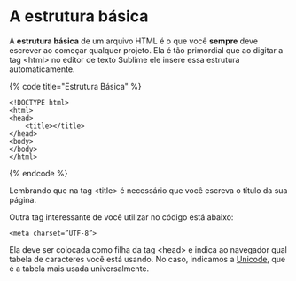 # A estrutura básica

A **estrutura básica** de um arquivo HTML é o que você **sempre** deve escrever ao começar qualquer projeto. Ela é tão primordial que ao digitar a tag &lt;html&gt; no editor de texto Sublime ele insere essa estrutura automaticamente.

{% code title="Estrutura Básica" %}
```markup
<!DOCTYPE html>
<html>
<head>
    <title></title>
</head>
<body>
</body>
</html>
```
{% endcode %}

Lembrando que na tag &lt;title&gt; é necessário que você escreva o título da sua página.

Outra tag interessante de você utilizar no código está abaixo:

```markup
<meta charset=”UTF-8”>
```

Ela deve ser colocada como filha da tag &lt;head&gt; e indica ao navegador qual tabela de caracteres você está usando. No caso, indicamos a [Unicode](https://home.unicode.org/), que é a tabela mais usada universalmente.

